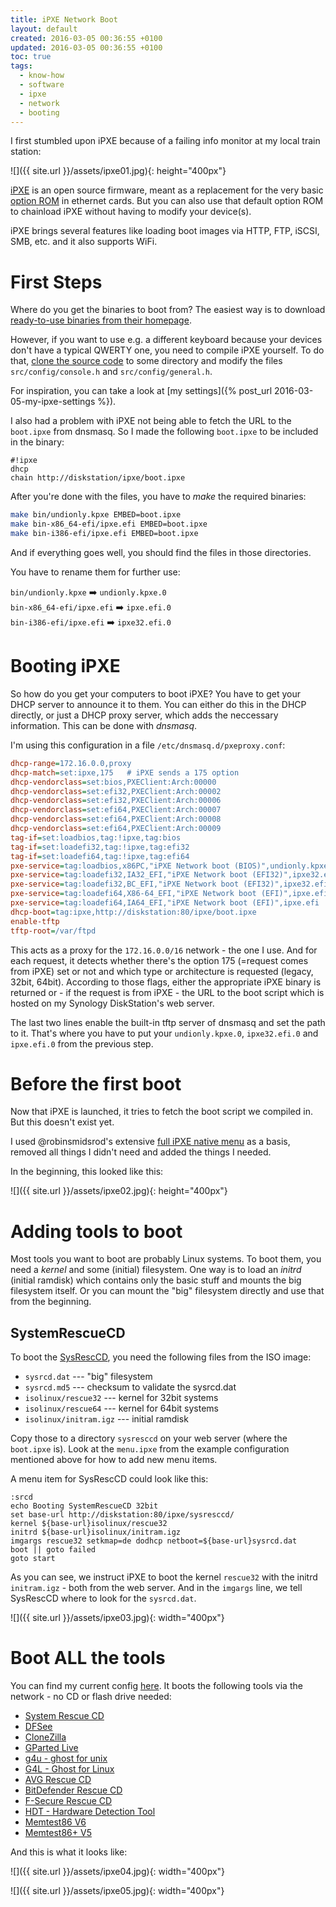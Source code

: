 ```yaml
---
title: iPXE Network Boot
layout: default
created: 2016-03-05 00:36:55 +0100
updated: 2016-03-05 00:36:55 +0100
toc: true
tags:
  - know-how
  - software
  - ipxe
  - network
  - booting
---
```

I first stumbled upon iPXE because of a failing info monitor at my local train
station:

![]({{ site.url }}/assets/ipxe01.jpg){: height="400px"}

[iPXE](http://ipxe.org/) is an open source firmware, meant as a replacement for
the very basic [option ROM](https://en.wikipedia.org/wiki/Option_ROM#Network_boot_ROM)
in ethernet cards. But you can also use that default option ROM to chainload
iPXE without having to modify your device(s).

iPXE brings several features like loading boot images via HTTP, FTP, iSCSI, SMB,
etc. and it also supports WiFi.


First Steps
===========

Where do you get the binaries to boot from? The easiest way is to download
[ready-to-use binaries from their homepage](http://ipxe.org/download).

However, if you want to use e.g. a different keyboard because your devices
don't have a typical QWERTY one, you need to compile iPXE yourself. To do that,
[clone the source code](http://ipxe.org/download) to some directory and modify
the files `src/config/console.h` and `src/config/general.h`.

For inspiration, you can take a look at [my settings]({% post_url 2016-03-05-my-ipxe-settings %}).

I also had a problem with iPXE not being able to fetch the URL to the
`boot.ipxe` from dnsmasq. So I made the following `boot.ipxe` to be included in
the binary:

```
#!ipxe
dhcp
chain http://diskstation/ipxe/boot.ipxe
```

After you're done with the files, you have to *make* the required binaries:

```bash
make bin/undionly.kpxe EMBED=boot.ipxe
make bin-x86_64-efi/ipxe.efi EMBED=boot.ipxe
make bin-i386-efi/ipxe.efi EMBED=boot.ipxe
```

And if everything goes well, you should find the files in those directories.

You have to rename them for further use:

`bin/undionly.kpxe` :arrow_right: `undionly.kpxe.0`  
`bin-x86_64-efi/ipxe.efi` :arrow_right: `ipxe.efi.0`  
`bin-i386-efi/ipxe.efi` :arrow_right: `ipxe32.efi.0`


Booting iPXE
============

So how do you get your computers to boot iPXE? You have to get your DHCP server
to announce it to them. You can either do this in the DHCP directly, or just a
DHCP proxy server, which adds the neccessary information. This can be done with
*dnsmasq*.

I'm using this configuration in a file `/etc/dnsmasq.d/pxeproxy.conf`:

```ini
dhcp-range=172.16.0.0,proxy
dhcp-match=set:ipxe,175   # iPXE sends a 175 option
dhcp-vendorclass=set:bios,PXEClient:Arch:00000
dhcp-vendorclass=set:efi32,PXEClient:Arch:00002
dhcp-vendorclass=set:efi32,PXEClient:Arch:00006
dhcp-vendorclass=set:efi64,PXEClient:Arch:00007
dhcp-vendorclass=set:efi64,PXEClient:Arch:00008
dhcp-vendorclass=set:efi64,PXEClient:Arch:00009
tag-if=set:loadbios,tag:!ipxe,tag:bios
tag-if=set:loadefi32,tag:!ipxe,tag:efi32
tag-if=set:loadefi64,tag:!ipxe,tag:efi64
pxe-service=tag:loadbios,x86PC,"iPXE Network boot (BIOS)",undionly.kpxe
pxe-service=tag:loadefi32,IA32_EFI,"iPXE Network boot (EFI32)",ipxe32.efi
pxe-service=tag:loadefi32,BC_EFI,"iPXE Network boot (EFI32)",ipxe32.efi
pxe-service=tag:loadefi64,X86-64_EFI,"iPXE Network boot (EFI)",ipxe.efi
pxe-service=tag:loadefi64,IA64_EFI,"iPXE Network boot (EFI)",ipxe.efi
dhcp-boot=tag:ipxe,http://diskstation:80/ipxe/boot.ipxe
enable-tftp
tftp-root=/var/ftpd
```

This acts as a proxy for the `172.16.0.0/16` network - the one I use. And for
each request, it detects whether there's the option 175 (=request comes from
iPXE) set or not and which type or architecture is requested (legacy, 32bit,
64bit). According to those flags, either the appropriate iPXE binary is returned
or - if the request is from iPXE - the URL to the boot script which is hosted
on my Synology DiskStation's web server.

The last two lines enable the built-in tftp server of dnsmasq and set the path
to it. That's where you have to put your `undionly.kpxe.0`, `ipxe32.efi.0` and
`ipxe.efi.0` from the previous step.


Before the first boot
=====================

Now that iPXE is launched, it tries to fetch the boot script we compiled in.
But this doesn't exist yet.

I used @robinsmidsrod's extensive [full iPXE native menu](https://gist.github.com/robinsmidsrod/2234639)
as a basis, removed all things I didn't need and added the things I needed.

In the beginning, this looked like this:

![]({{ site.url }}/assets/ipxe02.jpg){: height="400px"}


Adding tools to boot
====================

Most tools you want to boot are probably Linux systems. To boot them, you need
a *kernel* and some (initial) filesystem. One way is to load an *initrd*
(initial ramdisk) which contains only the basic stuff and mounts the big
filesystem itself. Or you can mount the "big" filesystem directly and use that
from the beginning.


SystemRescueCD
-------------- 

To boot the [SysRescCD](https://www.system-rescue-cd.org/), you need the
following files from the ISO image:

* `sysrcd.dat` --- "big" filesystem
* `sysrcd.md5` --- checksum to validate the sysrcd.dat
* `isolinux/rescue32` --- kernel for 32bit systems
* `isolinux/rescue64` --- kernel for 64bit systems
* `isolinux/initram.igz` --- initial ramdisk

Copy those to a directory `sysresccd` on your web server (where the `boot.ipxe`
is). Look at the `menu.ipxe` from the example configuration mentioned above for
how to add new menu items.

A menu item for SysRescCD could look like this:

```
:srcd
echo Booting SystemRescueCD 32bit
set base-url http://diskstation:80/ipxe/sysresccd/
kernel ${base-url}isolinux/rescue32
initrd ${base-url}isolinux/initram.igz
imgargs rescue32 setkmap=de dodhcp netboot=${base-url}sysrcd.dat
boot || goto failed
goto start
```

As you can see, we instruct iPXE to boot the kernel `rescue32` with the initrd
`initram.igz` - both from the web server. And in the `imgargs` line, we tell
SysRescCD where to look for the `sysrcd.dat`.

![]({{ site.url }}/assets/ipxe03.jpg){: width="400px"}


Boot ALL the tools
==================

You can find my current config [here](https://github.com/mbirth/ipxe-config).
It boots the following tools via the network - no CD or flash drive needed:

* [System Rescue CD](https://www.system-rescue-cd.org/)
* [DFSee](http://www.dfsee.com/)
* [CloneZilla](http://clonezilla.org/)
* [GParted Live](http://gparted.org/livecd.php)
* [g4u - ghost for unix](http://www.feyrer.de/g4u/)
* [G4L - Ghost for Linux](https://sourceforge.net/projects/g4l/)
* [AVG Rescue CD](http://www.avg.com/ww-en/avg-rescue-cd)
* [BitDefender Rescue CD](http://www.bitdefender.com/support/how-to-create-a-bitdefender-rescue-cd-627.html)
* [F-Secure Rescue CD](https://www.f-secure.com/en/web/labs_global/rescue-cd)
* [HDT - Hardware Detection Tool](http://www.hdt-project.org/)
* [Memtest86 V6](http://www.memtest86.com/)
* [Memtest86+ V5](http://www.memtest.org/)

And this is what it looks like:

![]({{ site.url }}/assets/ipxe04.jpg){: width="400px"}

![]({{ site.url }}/assets/ipxe05.jpg){: width="400px"}
